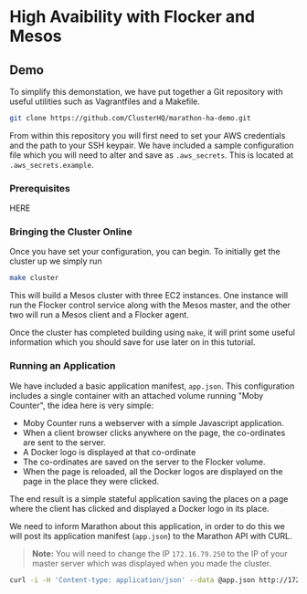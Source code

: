 # High Avaibility with Flocker and Mesos



## Demo

To simplify this demonstation, we have put together a Git repository with useful utilities such as Vagrantfiles and a Makefile. 

```bash
git clone https://github.com/ClusterHQ/marathon-ha-demo.git
```

From within this repository you will first need to set your AWS credentials and the path to your SSH keypair. 
We have included a sample configuration file which you will need to alter and save as `.aws_secrets`. 
This is located at `.aws_secrets.example`.

### Prerequisites




HERE





### Bringing the Cluster Online

Once you have set your configuration, you can begin. 
To initially get the cluster up we simply run

```bash
make cluster
```

This will build a Mesos cluster with three EC2 instances. 
One instance will run the Flocker control service along with the Mesos master, and the other two will run a Mesos client and a Flocker agent.

Once the cluster has completed building using `make`, it will print some useful information which you should save for use later on in this tutorial.


### Running an Application

We have included a basic application manifest, `app.json`. 
This configuration includes a single container with an attached volume running "Moby Counter", the idea here is very simple:

 * Moby Counter runs a webserver with a simple Javascript application.
 * When a client browser clicks anywhere on the page, the co-ordinates are sent to the server.
 * A Docker logo is displayed at that co-ordinate
 * The co-ordinates are saved on the server to the Flocker volume.
 * When the page is reloaded, all the Docker logos are displayed on the page in the place they were clicked.

The end result is a simple stateful application saving the places on a page where the client has clicked and displayed a Docker logo in its place.

We need to inform Marathon about this application, in order to do this we will post its application manifest (`app.json`) to the Marathon API with CURL.

> **Note:** You will need to change the IP `172.16.79.250` to the IP of your master server which was displayed when you made the cluster.

```bash
curl -i -H 'Content-type: application/json' --data @app.json http://172.16.79.250:8080/v2/groups
```

